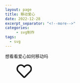 ```yaml
---
layout: page
title: 移动爱心
date: 2022-12-28
excerpt_separator: "<!--more-->"
categories:
     - svg制作
tags:
  - svg
---
```


想看看爱心如何移动吗

<!--more-->

<style>
		.heart svg{
		position: relative;
		animation:deer 4s infinite;}			
		
		@keyframes deer
		{0%   {left:0px; top:0px;}
		25%  { left:300px; top:0px;}
		50%  {left:300px; top:300px;}
		75%  {left:0px; top:300px;}
		100% {left:0px; top:0px;}}

</style>

	

         
<div class="heart">
<svg width="10%" aria-hidden="true" focusable="false" data-prefix="far" data-icon="heart" class="svg-inline--fa fa-heart fa-w-16" role="img" xmlns="http://www.w3.org/2000/svg" viewBox="0 0 512 512"><path fill="currentColor" d="M458.4 64.3C400.6 15.7 311.3 23 256 79.3 200.7 23 111.4 15.6 53.6 64.3-21.6 127.6-10.6 230.8 43 285.5l175.4 178.7c10 10.2 23.4 15.9 37.6 15.9 14.3 0 27.6-5.6 37.6-15.8L469 285.6c53.5-54.7 64.7-157.9-10.6-221.3zm-23.6 187.5L259.4 430.5c-2.4 2.4-4.4 2.4-6.8 0L77.2 251.8c-36.5-37.2-43.9-107.6 7.3-150.7 38.9-32.7 98.9-27.8 136.5 10.5l35 35.7 35-35.7c37.8-38.5 97.8-43.2 136.5-10.6 51.1 43.1 43.5 113.9 7.3 150.8z"></path></svg>
</div>